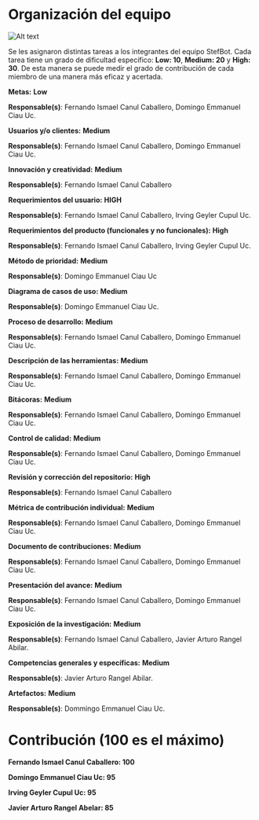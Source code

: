 # Organización del equipo

![Alt text](https://github.com/Fismael18/StefBot/blob/main/Imagenes%20StefBot/13.jpg)

Se les asignaron distintas tareas a los integrantes del equipo StefBot. Cada tarea tiene un grado de dificultad específico: **Low: 10**, **Medium: 20** y **High: 30**. De esta manera se puede medir el grado de contribución de cada miembro de una manera más eficaz y acertada.

**Metas:** **Low**

**Responsable(s)**: Fernando Ismael Canul Caballero, Domingo Emmanuel Ciau Uc.

**Usuarios y/o clientes:** **Medium**

**Responsable(s)**: Fernando Ismael Canul Caballero, Domingo Emmanuel Ciau Uc.

**Innovación y creatividad:** **Medium**

**Responsable(s)**: Fernando Ismael Canul Caballero

**Requerimientos del usuario:** **HIGH**

**Responsable(s)**: Fernando Ismael Canul Caballero, Irving Geyler Cupul Uc.

**Requerimientos del producto (funcionales y no funcionales):** **High**

**Responsable(s)**: Fernando Ismael Canul Caballero, Irving Geyler Cupul Uc.

**Método de prioridad:** **Medium**

**Responsable(s)**: Domingo Emmanuel Ciau Uc

**Diagrama de casos de uso:** **Medium**

**Responsable(s)**: Domingo Emmanuel Ciau Uc.

**Proceso de desarrollo:** **Medium**

**Responsable(s)**: Fernando Ismael Canul Caballero, Domingo Emmanuel Ciau Uc.

**Descripción de las herramientas:** **Medium** 

**Responsable(s)**: Fernando Ismael Canul Caballero, Domingo Emmanuel Ciau Uc.

**Bitácoras:** **Medium**

**Responsable(s)**: Fernando Ismael Canul Caballero, Domingo Emmanuel Ciau Uc.

**Control de calidad:** **Medium**

**Responsable(s)**: Fernando Ismael Canul Caballero, Domingo Emmanuel Ciau Uc.

**Revisión y corrección del repositorio:** **High**

**Responsable(s)**: Fernando Ismael Canul Caballero

**Métrica de contribución individual:** **Medium**

**Responsable(s)**: Fernando Ismael Canul Caballero, Domingo Emmanuel Ciau Uc.

**Documento de contribuciones:** **Medium**

**Responsable(s)**: Fernando Ismael Canul Caballero, Domingo Emmanuel Ciau Uc.

**Presentación del avance:** **Medium**

**Responsable(s)**: Fernando Ismael Canul Caballero, Domingo Emmanuel Ciau Uc.

**Exposición de la investigación:** **Medium**

**Responsable(s)**: Fernando Ismael Canul Caballero, Javier Arturo Rangel Abilar.

**Competencias generales y específicas:** **Medium**

**Responsable(s)**: Javier Arturo Rangel Abilar.

**Artefactos:** **Medium**

**Responsable(s)**: Dommingo Emmanuel Ciau Uc.

# Contribución (100 es el máximo)

**Fernando Ismael Canul Caballero: 100**

**Domingo Emmanuel Ciau Uc: 95**

**Irving Geyler Cupul Uc: 95**

**Javier Arturo Rangel Abelar: 85**
